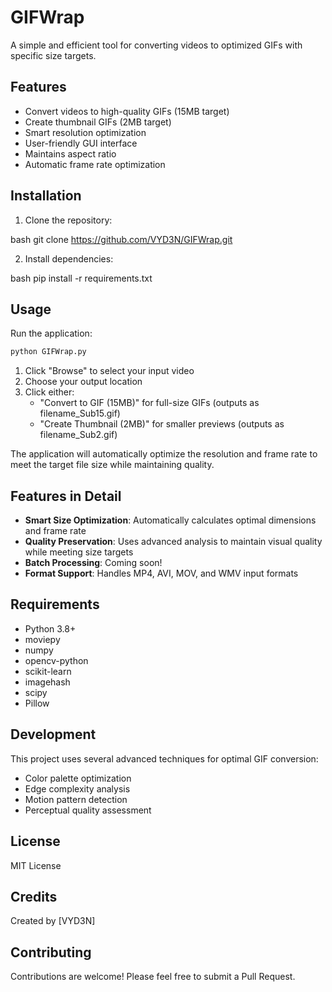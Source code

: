 # GIFWrap

A simple and efficient tool for converting videos to optimized GIFs with specific size targets.

## Features

- Convert videos to high-quality GIFs (15MB target)
- Create thumbnail GIFs (2MB target)
- Smart resolution optimization
- User-friendly GUI interface
- Maintains aspect ratio
- Automatic frame rate optimization

## Installation

1. Clone the repository:

bash
git clone https://github.com/VYD3N/GIFWrap.git

2. Install dependencies:

bash
pip install -r requirements.txt

## Usage

Run the application:
```bash
python GIFWrap.py
```

1. Click "Browse" to select your input video
2. Choose your output location
3. Click either:
   - "Convert to GIF (15MB)" for full-size GIFs (outputs as filename_Sub15.gif)
   - "Create Thumbnail (2MB)" for smaller previews (outputs as filename_Sub2.gif)

The application will automatically optimize the resolution and frame rate to meet the target file size while maintaining quality.

## Features in Detail

- **Smart Size Optimization**: Automatically calculates optimal dimensions and frame rate
- **Quality Preservation**: Uses advanced analysis to maintain visual quality while meeting size targets
- **Batch Processing**: Coming soon!
- **Format Support**: Handles MP4, AVI, MOV, and WMV input formats

## Requirements

- Python 3.8+
- moviepy
- numpy
- opencv-python
- scikit-learn
- imagehash
- scipy
- Pillow

## Development

This project uses several advanced techniques for optimal GIF conversion:
- Color palette optimization
- Edge complexity analysis
- Motion pattern detection
- Perceptual quality assessment

## License

MIT License

## Credits

Created by [VYD3N]

## Contributing

Contributions are welcome! Please feel free to submit a Pull Request.

